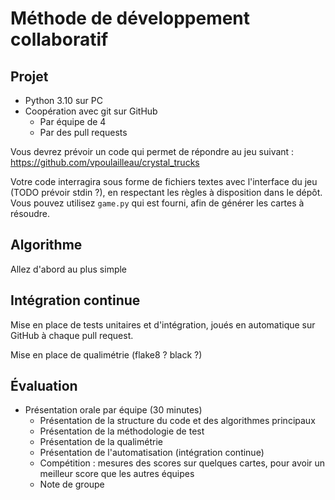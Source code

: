 # Méthode de développement collaboratif

## Projet

* Python 3.10 sur PC
* Coopération avec git sur GitHub
  * Par équipe de 4
  * Par des pull requests

Vous devrez prévoir un code qui permet de répondre au jeu suivant : https://github.com/vpoulailleau/crystal_trucks

Votre code interragira sous forme de fichiers textes avec l'interface du jeu (TODO prévoir stdin ?), en respectant les règles à disposition dans le dépôt. Vous pouvez utilisez `game.py` qui est fourni, afin de générer les cartes à résoudre.

## Algorithme

Allez d'abord au plus simple

## Intégration continue

Mise en place de tests unitaires et d'intégration, joués en automatique sur GitHub à chaque pull request.

Mise en place de qualimétrie (flake8 ? black ?)

## Évaluation

* Présentation orale par équipe (30 minutes)
  * Présentation de la structure du code et des algorithmes principaux
  * Présentation de la méthodologie de test
  * Présentation de la qualimétrie
  * Présentation de l'automatisation (intégration continue)
  * Compétition : mesures des scores sur quelques cartes, pour avoir un meilleur score que les autres équipes
  * Note de groupe
